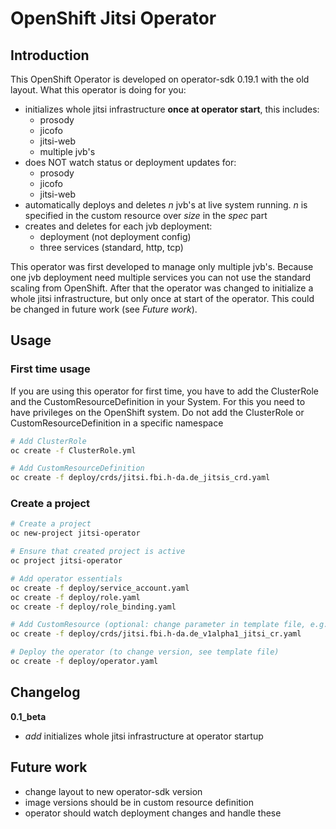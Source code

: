 # OpenShift Jitsi Operator

## Introduction

This OpenShift Operator is developed on operator-sdk 0.19.1 with the old layout.
What this operator is doing for you:

- initializes whole jitsi infrastructure **once at operator start**, this includes:
  - prosody
  - jicofo
  - jitsi-web
  - multiple jvb's
- does NOT watch status or deployment updates for:
  - prosody
  - jicofo
  - jitsi-web
- automatically deploys and deletes *n* jvb's at live system running. *n* is specified in the custom resource over *size* in the *spec* part
- creates and deletes for each jvb deployment:
  - deployment (not deployment config)
  - three services (standard, http, tcp)

This operator was first developed to manage only multiple jvb's. Because one jvb deployment need multiple services you can not use the standard scaling from OpenShift. After that the operator was changed to initialize a whole jitsi infrastructure, but only once at start of the operator. This could be changed in future work (see *Future work*).

## Usage

### First time usage

If you are using this operator for first time, you have to add the ClusterRole and the CustomResourceDefinition in your System. For this you need to have privileges on the OpenShift system. Do not add the ClusterRole or CustomResourceDefinition in a specific namespace

```bash
# Add ClusterRole
oc create -f ClusterRole.yml

# Add CustomResourceDefinition
oc create -f deploy/crds/jitsi.fbi.h-da.de_jitsis_crd.yaml
```

### Create a project

```bash
# Create a project
oc new-project jitsi-operator

# Ensure that created project is active
oc project jitsi-operator

# Add operator essentials
oc create -f deploy/service_account.yaml
oc create -f deploy/role.yaml
oc create -f deploy/role_binding.yaml

# Add CustomResource (optional: change parameter in template file, e.g. size of jvb's)
oc create -f deploy/crds/jitsi.fbi.h-da.de_v1alpha1_jitsi_cr.yaml

# Deploy the operator (to change version, see template file)
oc create -f deploy/operator.yaml
```

## Changelog

**0.1_beta**

- *add* initializes whole jitsi infrastructure at operator startup

## Future work

- change layout to new operator-sdk version
- image versions should be in custom resource definition
- operator should watch deployment changes and handle these
